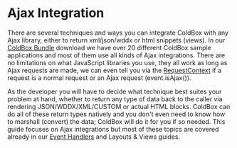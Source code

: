 # Ajax Integration

There are several techniques and ways you can integrate ColdBox with any Ajax library, either to return xml/json/wddx or html snippets (views). In our [ColdBox Bundle](http://www.coldbox.org/download) download we have over 20 different ColdBox sample applications and most of them use all kinds of Ajax integrations. There are no limitations on what JavaScript libraries you use, they all work as long as Ajax requests are made, we can even tell you via the [RequestContext](http://wiki.coldbox.org/wiki/RequestContext.cfm) if a request is a normal request or an Ajax request (event.isAjax()).

As the developer you will have to decide what technique best suites your problem at hand, whether to return any type of data back to the caller via rendering JSON/WDDX/XML/CUSTOM or actual HTML blocks. ColdBox can do all of these return types natively and you don't even need to know how to marshall (convert) the data; ColdBox will do it for you if so needed. This guide focuses on Ajax integrations but most of these topics are covered already in our [Event Handlers](eventhandlers.md) and Layouts & Views guides.
